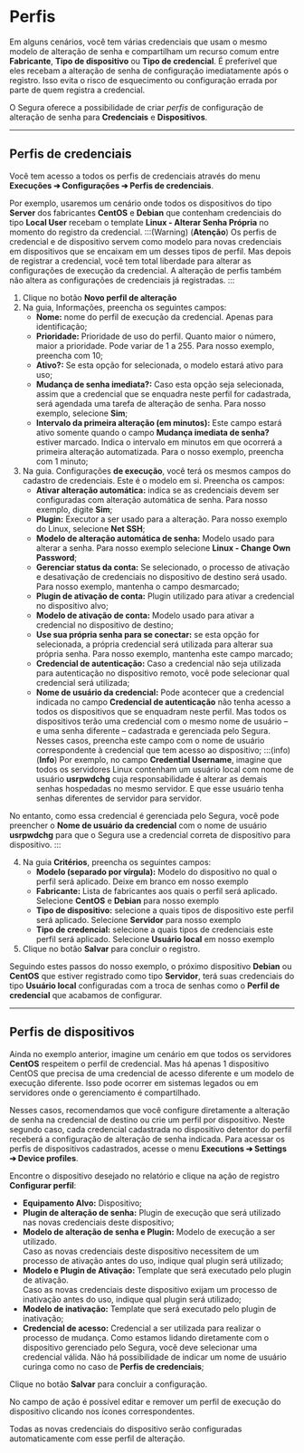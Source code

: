 # Perfis

Em alguns cenários, você tem várias credenciais que usam o mesmo modelo de alteração de senha e compartilham um recurso comum entre **Fabricante**, **Tipo de dispositivo** ou **Tipo de credencial**. É preferível que eles recebam a alteração de senha de configuração imediatamente após o registro. Isso evita o risco de esquecimento ou configuração errada por parte de quem registra a credencial.

O Segura oferece a possibilidade de criar *perfis* de configuração de alteração de senha para **Credenciais** e **Dispositivos**.

---

## **Perfis de credenciais**

Você tem acesso a todos os perfis de credenciais através do menu **Execuções ➔ Configurações ➔ Perfis de credenciais**.

Por exemplo, usaremos um cenário onde todos os dispositivos do tipo **Server** dos fabricantes **CentOS** e **Debian** que contenham credenciais do tipo **Local User** recebam o template **Linux \- Alterar Senha Própria** no momento do registro da credencial.
:::(Warning) (**Atenção**)
Os perfis de credencial e de dispositivo servem como modelo para novas credenciais em dispositivos que se encaixam em um desses tipos de perfil. Mas depois de registrar a credencial, você tem total liberdade para alterar as configurações de execução da credencial. A alteração de perfis também não altera as configurações de credenciais já registradas. 
:::

1. Clique no botão **Novo perfil de alteração**  
2. Na guia, Informações, preencha os seguintes campos:  
   * **Nome:** nome do perfil de execução da credencial. Apenas para identificação;  
   * **Prioridade:** Prioridade de uso do perfil. Quanto maior o número, maior a prioridade. Pode variar de 1 a 255\. Para nosso exemplo, preencha com 10;  
   * **Ativo?:** Se esta opção for selecionada, o modelo estará ativo para uso;  
   * **Mudança de senha imediata?:** Caso esta opção seja selecionada, assim que a credencial que se enquadra neste perfil for cadastrada, será agendada uma tarefa de alteração de senha. Para nosso exemplo, selecione **Sim**;  
   * **Intervalo da primeira alteração (em minutos):** Este campo estará ativo somente quando o campo **Mudança imediata de senha?** estiver marcado. Indica o intervalo em minutos em que ocorrerá a primeira alteração automatizada. Para o nosso exemplo, preencha com 1 minuto;  
3. Na guia. Configurações **de execução**, você terá os mesmos campos do cadastro de credenciais. Este é o modelo em si. Preencha os campos:  
   * **Ativar alteração automática:** indica se as credenciais devem ser configuradas com alteração automática de senha. Para nosso exemplo, digite **Sim**;  
   * **Plugin:** Executor a ser usado para a alteração. Para nosso exemplo do Linux, selecione **Net SSH**;  
   * **Modelo de alteração automática de senha:** Modelo usado para alterar a senha. Para nosso exemplo selecione **Linux \- Change Own Password**;  
   * **Gerenciar status da conta:** Se selecionado, o processo de ativação e desativação de credenciais no dispositivo de destino será usado. Para nosso exemplo, mantenha o campo desmarcado;  
   * **Plugin de ativação de conta:** Plugin utilizado para ativar a credencial no dispositivo alvo;  
   * **Modelo de ativação de conta:** Modelo usado para ativar a credencial no dispositivo de destino;  
   * **Use sua própria senha para se conectar:** se esta opção for selecionada, a própria credencial será utilizada para alterar sua própria senha. Para nosso exemplo, mantenha este campo marcado;  
   * **Credencial de autenticação:** Caso a credencial não seja utilizada para autenticação no dispositivo remoto, você pode selecionar qual credencial será utilizada;  
   * **Nome de usuário da credencial:** Pode acontecer que a credencial indicada no campo **Credencial de autenticação** não tenha acesso a todos os dispositivos que se enquadram neste perfil. Mas todos os dispositivos terão uma credencial com o mesmo nome de usuário – e uma senha diferente – cadastrada e gerenciada pelo Segura. Nesses casos, preencha este campo com o nome de usuário correspondente à credencial que tem acesso ao dispositivo;
:::(info) (**Info**)
Por exemplo, no campo **Credential Username**, imagine que todos os servidores Linux contenham um usuário local com nome de usuário **usrpwdchg** cuja responsabilidade é alterar as demais senhas hospedadas no mesmo servidor. E que esse usuário tenha senhas diferentes de servidor para servidor.

No entanto, como essa credencial é gerenciada pelo Segura, você pode preencher o **Nome de usuário da credencial** com o nome de usuário **usrpwdchg** para que o Segura use a credencial correta de dispositivo para dispositivo.
:::

4. Na guia **Critérios**, preencha os seguintes campos:  
   * **Modelo (separado por vírgula):** Modelo do dispositivo no qual o perfil será aplicado. Deixe em branco em nosso exemplo  
   * **Fabricante:** Lista de fabricantes aos quais o perfil será aplicado. Selecione **CentOS** e **Debian** para nosso exemplo  
   * **Tipo de dispositivo:** selecione a quais tipos de dispositivo este perfil será aplicado. Selecione **Servidor** para nosso exemplo  
   * **Tipo de credencial:** selecione a quais tipos de credenciais este perfil será aplicado. Selecione **Usuário local** em nosso exemplo  
5. Clique no botão **Salvar** para concluir o registro.

Seguindo estes passos do nosso exemplo, o próximo dispositivo **Debian** ou **CentOS** que estiver registrado como tipo **Servidor**, terá suas credenciais do tipo **Usuário local** configuradas com a troca de senhas como o **Perfil de credencial** que acabamos de configurar.

---

## **Perfis de dispositivos**

Ainda no exemplo anterior, imagine um cenário em que todos os servidores **CentOS** respeitem o perfil de credencial. Mas há apenas 1 dispositivo CentOS que precisa de uma credencial de acesso diferente e um modelo de execução diferente. Isso pode ocorrer em sistemas legados ou em servidores onde o gerenciamento é compartilhado.

Nesses casos, recomendamos que você configure diretamente a alteração de senha na credencial de destino ou crie um perfil por dispositivo. Neste segundo caso, cada credencial cadastrada no dispositivo detentor do perfil receberá a configuração de alteração de senha indicada. Para acessar os perfis de dispositivos cadastrados, acesse o menu **Executions ➔ Settings ➔ Device profiles**.

Encontre o dispositivo desejado no relatório e clique na ação de registro **Configurar perfil**:

* **Equipamento Alvo:** Dispositivo;  
* **Plugin de alteração de senha:** Plugin de execução que será utilizado nas novas credenciais deste dispositivo;  
* **Modelo de alteração de senha e Plugin:** Modelo de execução a ser utilizado.  
  Caso as novas credenciais deste dispositivo necessitem de um processo de ativação antes do uso, indique qual plugin será utilizado;  
* **Modelo e Plugin de Ativação:** Template que será executado pelo plugin de ativação.  
  Caso as novas credenciais deste dispositivo exijam um processo de inativação antes do uso, indique qual plugin será utilizado;  
* **Modelo de inativação:** Template que será executado pelo plugin de inativação;  
* **Credencial de acesso:** Credencial a ser utilizada para realizar o processo de mudança. Como estamos lidando diretamente com o dispositivo gerenciado pelo Segura, você deve selecionar uma credencial válida. Não há possibilidade de indicar um nome de usuário curinga como no caso de **Perfis de credenciais**;

Clique no botão **Salvar** para concluir a configuração.

No campo de ação é possível editar e remover um perfil de execução do dispositivo clicando nos ícones correspondentes.

Todas as novas credenciais do dispositivo serão configuradas automaticamente com esse perfil de alteração.

